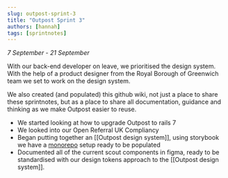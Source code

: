```yaml
---
slug: outpost-sprint-3
title: "Outpost Sprint 3"
authors: [hannah]
tags: [sprintnotes]
---
```


_7 September - 21 September_

With our back-end developer on leave, we prioritised the design system. With the help of a product designer from the Royal Borough of Greenwich team we set to work on the design system.

We also created (and populated) this github wiki, not just a place to share these sprintnotes, but as a place to share all documentation, guidance and thinking as we make Outpost easier to reuse.

- We started looking at how to upgrade Outpost to rails 7
- We looked into our Open Referral UK Compliancy
- Began putting together an [[Outpost design system]], using storybook we have a [monorepo](https://github.com/wearefuturegov/outpost-design-system) setup ready to be populated
- Documented all of the current scout components in figma, ready to be standardised with our design tokens approach to the [[Outpost design system]].
